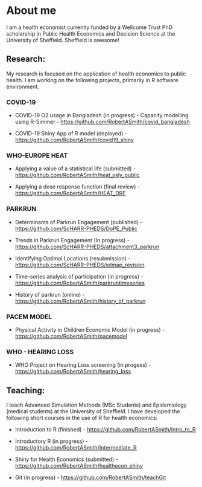 # About me

I am a health economist currently funded by a Wellcome Trust PhD scholarship in Public Health Economics and Decision Science at the University of Sheffield. Sheffield is awesome!

## Research:

My research is focused on the application of health economics to public health. I am working on the following projects, primarily in R software environment.

### COVID-19

- COVID-19 O2 usage in Bangladesh (in progress) - Capacity modelling using R-Simmer - https://github.com/RobertASmith/covid_bangladesh

- COVID-19 Shiny App of R model (deployed) - https://github.com/RobertASmith/covid19_shiny

### WHO-EUROPE HEAT

- Applying a value of a statistical life (submitted) - https://github.com/RobertASmith/heat_vsly_public

- Applying a dose response function (final review) - https://github.com/RobertASmith/HEAT_DRF

### PARKRUN

- Determinants of Parkrun Engagement (published) - https://github.com/ScHARR-PHEDS/DoPE_Public

- Trends in Parkrun Engagement (In progress) - https://github.com/ScHARR-PHEDS/attachment3_parkrun

- Identifying Optimal Locations (resubmission) - https://github.com/ScHARR-PHEDS/iolmap_revision

- Time-series analysis of participation (in progress) - https://github.com/RobertASmith/parkruntimeseries

- History of parkrun (online) - https://github.com/RobertASmith/history_of_parkrun

### PACEM MODEL

- Physical Activity in Children Economic Model (in progress) - https://github.com/RobertASmith/pacemodel

### WHO - HEARING LOSS

- WHO Project on Hearing Loss screening (in progess) - https://github.com/RobertASmith/hearing_loss

## Teaching:

I teach Advanced Simulation Methods (MSc Students) and Epidemiology (medical students) at the University of Sheffield. I have developed the following short courses in the use of R for health economics:

- Introduction to R (finished) - https://github.com/RobertASmith/Intro_to_R

- Introductory R (in progress) - https://github.com/RobertASmith/Intermediate_R

- Shiny for Health Economics (submitted) - https://github.com/RobertASmith/healthecon_shiny

- Git (in progress) - https://github.com/RobertASmith/teachGit
